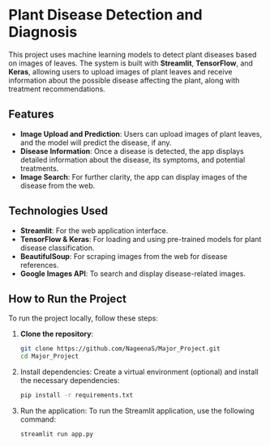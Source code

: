 # Plant Disease Detection and Diagnosis

This project uses machine learning models to detect plant diseases based on images of leaves. The system is built with **Streamlit**, **TensorFlow**, and **Keras**, allowing users to upload images of plant leaves and receive information about the possible disease affecting the plant, along with treatment recommendations.

## Features

- **Image Upload and Prediction**: Users can upload images of plant leaves, and the model will predict the disease, if any.
- **Disease Information**: Once a disease is detected, the app displays detailed information about the disease, its symptoms, and potential treatments.
- **Image Search**: For further clarity, the app can display images of the disease from the web.

## Technologies Used

- **Streamlit**: For the web application interface.
- **TensorFlow & Keras**: For loading and using pre-trained models for plant disease classification.
- **BeautifulSoup**: For scraping images from the web for disease references.
- **Google Images API**: To search and display disease-related images.

## How to Run the Project

To run the project locally, follow these steps:

1. **Clone the repository**:
   ```bash
   git clone https://github.com/NageenaS/Major_Project.git
   cd Major_Project
   ```
2. Install dependencies: Create a virtual environment (optional) and install the necessary dependencies:
   ```bash
   pip install -r requirements.txt
   ```
3. Run the application: To run the Streamlit application, use the following command:
   ```bash
   streamlit run app.py
   ```

